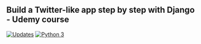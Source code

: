 ## Build a Twitter-like app step by step with Django - Udemy course

[![Updates](https://pyup.io/repos/github/dubirajara/tweetme-django/shield.svg)](https://pyup.io/repos/github/dubirajara/tweetme-django/)
[![Python 3](https://pyup.io/repos/github/dubirajara/tweetme-django/python-3-shield.svg)](https://pyup.io/repos/github/dubirajara/tweetme-django/)
